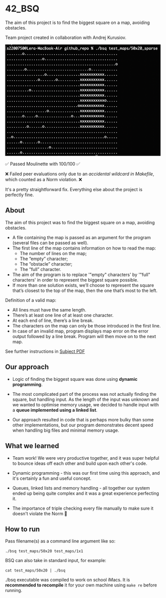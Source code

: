 # 42_BSQ

The aim of this project is to find the biggest square on a map, avoiding obstacles.

Team project created in collaboration with Andrej Kurusiov.

<img src="screenshot.png" width="500" />

✅ Passed Moulinette with 100/100 ✅

❌ Failed peer evaluations only due to an *accidental wildcard in Makefile*, which counted as a Norm violation. ❌

It's a pretty straightforward fix. Everything else about the project is perfectly fine.

## About

The aim of this project was to find the biggest square on a map, avoiding obstacles.

- A file containing the map is passed as an argument for the program (several files can be passed as well).
- The first line of the map contains information on how to read the map:
  - The number of lines on the map;
  - The ”empty” character;
  - The ”obstacle” character;
  - The ”full” character.
- The aim of the program is to replace '"empty" characters' by '"full" characters' in order to represent the biggest square possible.
- If more than one solution exists, we’ll choose to represent the square that’s closest to the top of the map, then the one that’s most to the left.

Definition of a valid map:
- All lines must have the same length.
- There’s at least one line of at least one character.
- At each end of line, there’s a line break.
- The characters on the map can only be those introduced in the first line.
- In case of an invalid map, program displays map error on the error output followed by a line break. Program will then move on to the next map.

See further instructions in [Subject PDF](https://github.com/pixelsnow/42_BSQ/blob/main/bsq.en.pdf)

## Our approach

- Logic of finding the biggest square was done using **dynamic programming**.

- The most complicated part of the process was not actually finding the square, but handling input. As the length of the input was unknown and we wanted to optimise memory usage, we decided to handle input with a **queue implemented using a linked list**.

- Our approach resulted in code that is perhaps more bulky than some other implementations, but our program demonstrates decent speed when handling big files and minimal memory usage.

## What we learned

- Team work! We were very productive together, and it was super helpful to bounce ideas off each other and build upon each other's code.

- Dynamic programming - this was our first time using this approach, and it's certainly a fun and useful concept.

- Queues, linked lists and memory handling - all together our system ended up being quite complex and it was a great experience perfecting it.

- The importance of triple checking every file manually to make sure it doesn't violate the Norm 🥲

## How to run

Pass filename(s) as a command line argument like so:

`./bsq test_maps/50x20 test_maps/1x1`

BSQ can also take in standard input, for example:

`cat test_maps/50x20 | ./bsq `

./bsq executable was compiled to work on school iMacs. It is **recommended to recompile** it for your own machine using `make re` before running.
